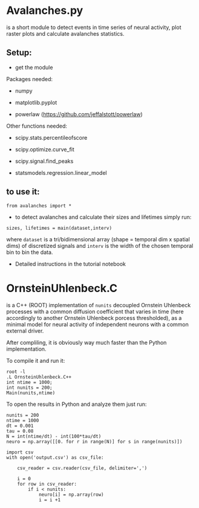 # Avalanches.py 
is a short module to detect events in time series of neural activity, plot raster plots and  calculate avalanches statistics.


## Setup:

- get the module

Packages needed:

- numpy

- matplotlib.pyplot

- powerlaw (https://github.com/jeffalstott/powerlaw)


Other functions needed:
- scipy.stats.percentileofscore

- scipy.optimize.curve_fit

- scipy.signal.find_peaks

- statsmodels.regression.linear_model

## to use it: 


```from avalanches import * ```

- to detect avalanches and calculate their sizes and lifetimes simply run:

```
sizes, lifetimes = main(dataset,interv)
```
   where ```dataset``` is a tri/bidimensional array (shape = temporal dim x spatial dims) of discretized signals and ```interv``` is the width of the chosen temporal bin to bin the data.
   
- Detailed instructions in the tutorial notebook

# OrnsteinUhlenbeck.C
is a C++ (ROOT) implementation of ```nunits``` decoupled Ornstein Uhlenbeck processes with a common diffusion coefficient that varies in time (here accordingly to another Ornstein Uhlenbeck porcess thresholded), as a minimal model for neural activity of independent neurons with a common external driver.

After compliling, it is obviously way much faster than the Python implementation.

To compile it and run it:

```
root -l
.L OrnsteinUhlenbeck.C++
int ntime = 1000;
int nunits = 200;
Main(nunits,ntime)
```
To open the results in Python and analyze them just run:

```
nunits = 200
ntime = 1000
dt = 0.001
tau = 0.08
N = int(ntime/dt) - int(100*tau/dt)
neuro = np.array([[0. for r in range(N)] for s in range(nunits)])

import csv
with open('output.csv') as csv_file:
    
    csv_reader = csv.reader(csv_file, delimiter=',')

    i = 0
    for row in csv_reader:
        if i < nunits:
            neuro[i] = np.array(row)
            i = i +1
            
```






